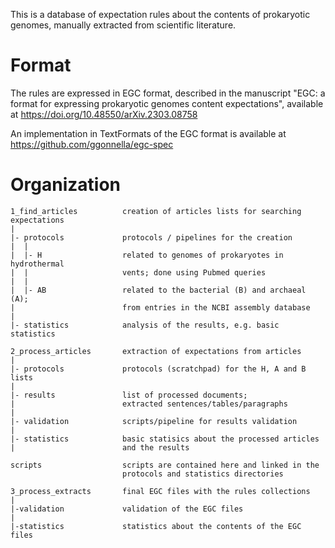 This is a database of expectation rules
about the contents of prokaryotic genomes,
manually extracted from scientific literature.

# Format

The rules are expressed in EGC format,
described in the manuscript
"EGC: a format for expressing prokaryotic genomes content expectations",
available at
https://doi.org/10.48550/arXiv.2303.08758

An implementation in TextFormats of the EGC format
is available at
https://github.com/ggonnella/egc-spec

# Organization

```
1_find_articles          creation of articles lists for searching expectations
|
|- protocols             protocols / pipelines for the creation
|  |
|  |- H                  related to genomes of prokaryotes in hydrothermal
|  |                     vents; done using Pubmed queries
|  |
|  |- AB                 related to the bacterial (B) and archaeal (A);
|                        from entries in the NCBI assembly database
|
|- statistics            analysis of the results, e.g. basic statistics

2_process_articles       extraction of expectations from articles
|
|- protocols             protocols (scratchpad) for the H, A and B lists
|
|- results               list of processed documents;
|                        extracted sentences/tables/paragraphs
|
|- validation            scripts/pipeline for results validation
|
|- statistics            basic statisics about the processed articles
|                        and the results

scripts                  scripts are contained here and linked in the
                         protocols and statistics directories

3_process_extracts       final EGC files with the rules collections
|
|-validation             validation of the EGC files
|
|-statistics             statistics about the contents of the EGC files
```
